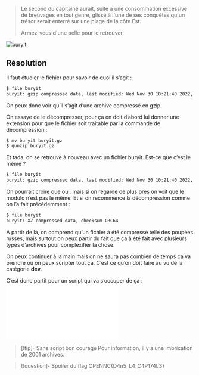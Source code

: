 
> Le second du capitaine aurait, suite à une consommation excessive de breuvages en tout genre, glissé à l'une de ses conquêtes qu'un trésor serait enterré sur une plage de la côte Est.
> 
> Armez-vous d'une pelle pour le retrouver.

![buryit](buryit)
## Résolution

Il faut étudier le fichier pour savoir de quoi il s’agit : 

```bash
$ file buryit
buryit: gzip compressed data, last modified: Wed Nov 30 10:21:40 2022, max compression, original size modulo 2^32 81178
```

On peux donc voir qu’il s’agit d’une archive compressé en gzip.

On essaye de le décompresser, pour ça on doit d’abord lui donner une extension pour que le fichier soit traitable par la commande de décompression :
```bash
$ mv buryit buryit.gz
$ gunzip buryit.gz
```

Et tada, on se retrouve à nouveau avec un fichier buryit. Est-ce que c’est le même ?
```bash
$ file buryit
buryit: gzip compressed data, last modified: Wed Nov 30 10:21:40 2022, max compression, original size modulo 2^32 81296
```

On pourrait croire que oui, mais si on regarde de plus près on voit que le modulo n’est pas le même.
Et si on recommence la décompression comme on l’a fait précédemment : 
```bash
$ file buryit
buryit: XZ compressed data, checksum CRC64
```

A partir de là, on comprend qu’un fichier à été compressé telle des poupées russes, mais surtout on peux partir du fait que ça à été fait avec plusieurs types d’archives pour complexifier la chose.

On peux continuer à la main mais on ne saura pas combien de temps ça va prendre ou on peux scripter tout ça. C’est ce qu’on doit faire au vu de la catégorie **dev**.

C’est donc partit pour un script qui va s’occuper de ça : 
![archive recursive](../../../../ressouces/scripts/archive%20recursive.md)

>[!tip]- Sans script bon courage
> Pour information, il y a une imbrication de 2001 archives.

>[!question]- Spoiler du flag
> OPENNC{D4n5_L4_C4P174L3}

